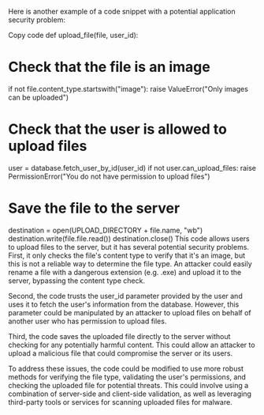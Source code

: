 Here is another example of a code snippet with a potential application security problem:

Copy code
def upload_file(file, user_id):
  # Check that the file is an image
  if not file.content_type.startswith("image"):
    raise ValueError("Only images can be uploaded")

  # Check that the user is allowed to upload files
  user = database.fetch_user_by_id(user_id)
  if not user.can_upload_files:
    raise PermissionError("You do not have permission to upload files")

  # Save the file to the server
  destination = open(UPLOAD_DIRECTORY + file.name, "wb")
  destination.write(file.file.read())
  destination.close()
This code allows users to upload files to the server, but it has several potential security problems. First, it only checks the file's content type to verify that it's an image, but this is not a reliable way to determine the file type. An attacker could easily rename a file with a dangerous extension (e.g. .exe) and upload it to the server, bypassing the content type check.

Second, the code trusts the user_id parameter provided by the user and uses it to fetch the user's information from the database. However, this parameter could be manipulated by an attacker to upload files on behalf of another user who has permission to upload files.

Third, the code saves the uploaded file directly to the server without checking for any potentially harmful content. This could allow an attacker to upload a malicious file that could compromise the server or its users.

To address these issues, the code could be modified to use more robust methods for verifying the file type, validating the user's permissions, and checking the uploaded file for potential threats. This could involve using a combination of server-side and client-side validation, as well as leveraging third-party tools or services for scanning uploaded files for malware.